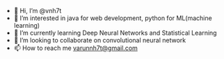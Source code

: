 - 👋 Hi, I’m @vnh7t
- 👀 I’m interested in java for web development, python for ML(machine learning)
- 🌱 I’m currently learning Deep Neural Networks and Statistical Learning
- 💞️ I’m looking to collaborate on convolutional neural network
- 📫 How to reach me varunnh7t@gmail.com

<!---
vnh7t/vnh7t is a ✨ special ✨ repository because its `README.md` (this file) appears on your GitHub profile.
You can click the Preview link to take a look at your changes.
--->

